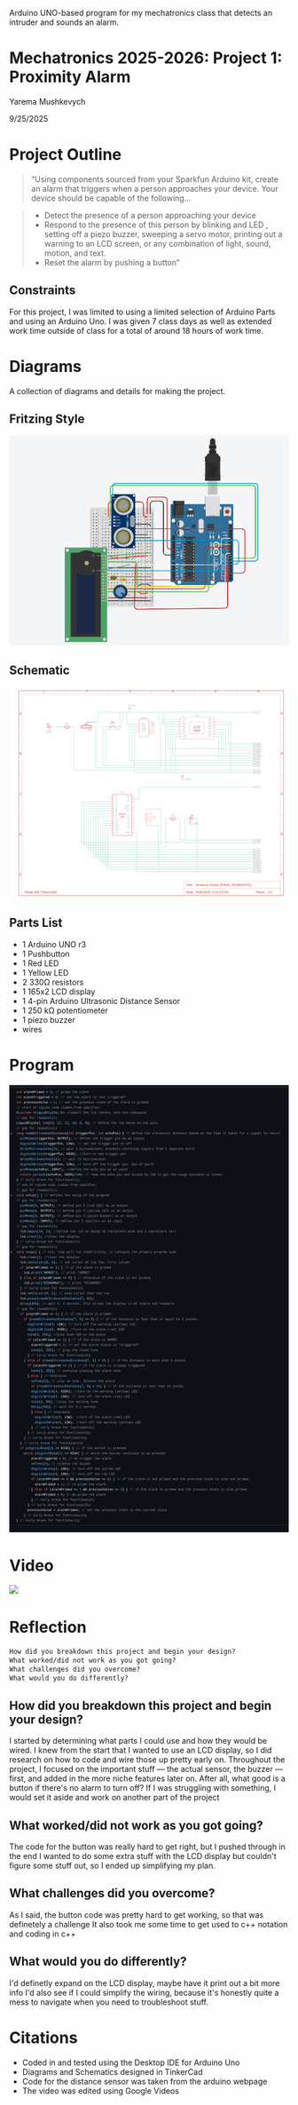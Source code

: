 Arduino UNO-based program for my mechatronics class that detects an intruder and sounds an alarm. 

# Mechatronics 2025-2026: Project 1: Proximity Alarm

Yarema Mushkevych

9/25/2025

# Project Outline

> “Using components sourced from your Sparkfun Arduino kit, create an alarm that triggers when a person approaches your device. Your device should be capable of the following...

> - Detect the presence of a person approaching your device
> - Respond to the presence of this person by blinking and LED , setting off a piezo buzzer, sweeping a servo motor, printing out a warning to an LCD screen, or any combination of light, sound, motion, and text.
> - Reset the alarm by pushing a button”

## Constraints

  For this project, I was limited to using a limited selection of Arduino Parts and using an Arduino Uno. I was given 7 class days as well as extended work time outside of class for a total of around 18 hours of work time. 

# Diagrams

  A collection of diagrams and details for making the project. 

## Fritzing Style

![Fritzing Diagram](https://github.com/ymushkevych/Proximity-Alarm/blob/main/fritzing_diagram.png)

## Schematic

![Schematic](https://github.com/ymushkevych/Proximity-Alarm/blob/main/wiring_diagram.png)

## Parts List

- 1 Arduino UNO r3
- 1 Pushbutton
- 1 Red LED
- 1 Yellow LED
- 2 330Ω resistors
- 1 165x2 LCD display
- 1 4-pin Arduino Ultrasonic Distance Sensor
- 1 250 kΩ potentiometer
- 1 piezo buzzer
- wires 

# Program

![Program](https://github.com/ymushkevych/Proximity-Alarm/blob/main/arduino_code.png)

# Video

[![](https://markdown-videos-api.jorgenkh.no/youtube/8OGUEMUewiM)](https://youtu.be/8OGUEMUewiM)

# Reflection


    How did you breakdown this project and begin your design?
    What worked/did not work as you got going?
    What challenges did you overcome?
    What would you do differently? 

## How did you breakdown this project and begin your design?

  I started by determining what parts I could use and how they would be wired. I knew from the start that I wanted to use an LCD display, so I did research on how to code and wire those up pretty early on.
  Throughout the project, I focused on the important stuff — the actual sensor, the buzzer — first, and added in the more niche features later on. After all, what good is a button if there's no alarm to turn off?
  If I was struggling with something, I would set it aside and work on another part of the project

## What worked/did not work as you got going?

  The code for the button was really hard to get right, but I pushed through in the end
  I wanted to do some extra stuff with the LCD display but couldn't figure some stuff out, so I ended up simplifying my plan. 

##  What challenges did you overcome?

  As I said, the button code was pretty hard to get working, so that was definetely a challenge
  It also took me some time to get used to c++ notation and coding in c++

## What would you do differently? 

  I'd definetly expand on the LCD display, maybe have it print out a bit more info
  I'd also see if I could simplify the wiring, because it's honestly quite a mess to navigate when you need to troubleshoot stuff. 

# Citations

- Coded in and tested using the Desktop IDE for Arduino Uno
- Diagrams and Schematics designed in TinkerCad
- Code for the distance sensor was taken from the arduino webpage
- The video was edited using Google Videos





